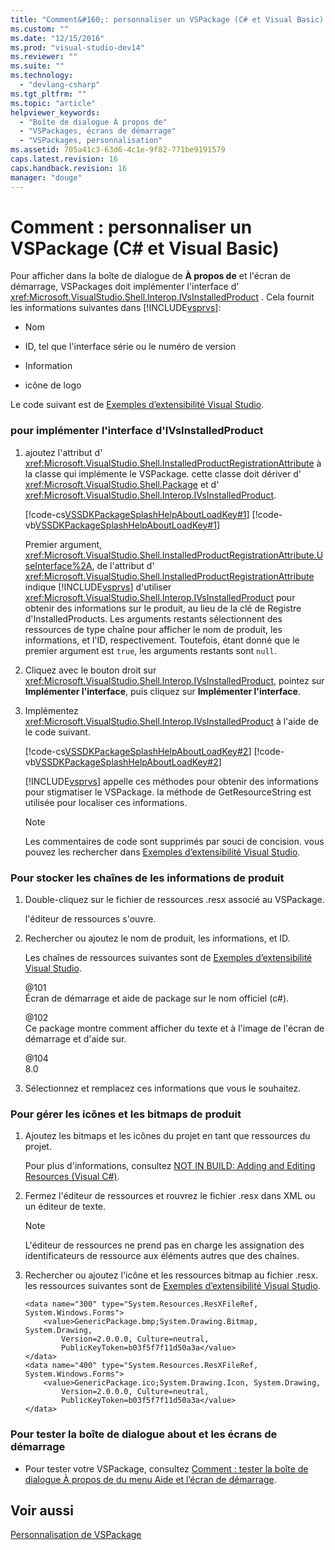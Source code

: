 ```yaml
---
title: "Comment&#160;: personnaliser un VSPackage (C# et Visual Basic) | Microsoft Docs"
ms.custom: ""
ms.date: "12/15/2016"
ms.prod: "visual-studio-dev14"
ms.reviewer: ""
ms.suite: ""
ms.technology: 
  - "devlang-csharp"
ms.tgt_pltfrm: ""
ms.topic: "article"
helpviewer_keywords: 
  - "Boîte de dialogue À propos de"
  - "VSPackages, écrans de démarrage"
  - "VSPackages, personnalisation"
ms.assetid: 705a41c3-63d6-4c1e-9f82-771be9191579
caps.latest.revision: 16
caps.handback.revision: 16
manager: "douge"
---
```

# Comment&#160;: personnaliser un VSPackage (C# et Visual Basic)
Pour afficher dans la boîte de dialogue de **À propos de** et l'écran de démarrage, VSPackages doit implémenter l'interface d' <xref:Microsoft.VisualStudio.Shell.Interop.IVsInstalledProduct> .  Cela fournit les informations suivantes dans [!INCLUDE[vsprvs](../code-quality/includes/vsprvs_md.md)]:  
  
-   Nom  
  
-   ID, tel que l'interface série ou le numéro de version  
  
-   Information  
  
-   icône de logo  
  
 Le code suivant est de [Exemples d’extensibilité Visual Studio](../misc/vssdk-samples.md).  
  
### pour implémenter l'interface d'IVsInstalledProduct  
  
1.  ajoutez l'attribut d' <xref:Microsoft.VisualStudio.Shell.InstalledProductRegistrationAttribute> à la classe qui implémente le VSPackage.  cette classe doit dériver d' <xref:Microsoft.VisualStudio.Shell.Package> et d' <xref:Microsoft.VisualStudio.Shell.Interop.IVsInstalledProduct>.  
  
     [!code-cs[VSSDKPackageSplashHelpAboutLoadKey#1](../misc/codesnippet/CSharp/how-to-brand-a-vspackage-csharp-and-visual-basic_1.cs)]
     [!code-vb[VSSDKPackageSplashHelpAboutLoadKey#1](../misc/codesnippet/VisualBasic/how-to-brand-a-vspackage-csharp-and-visual-basic_1.vb)]  
  
     Premier argument, <xref:Microsoft.VisualStudio.Shell.InstalledProductRegistrationAttribute.UseInterface%2A>, de l'attribut d' <xref:Microsoft.VisualStudio.Shell.InstalledProductRegistrationAttribute> indique [!INCLUDE[vsprvs](../code-quality/includes/vsprvs_md.md)] d'utiliser <xref:Microsoft.VisualStudio.Shell.Interop.IVsInstalledProduct> pour obtenir des informations sur le produit, au lieu de la clé de Registre d'InstalledProducts.  Les arguments restants sélectionnent des ressources de type chaîne pour afficher le nom de produit, les informations, et l'ID, respectivement.  Toutefois, étant donné que le premier argument est `true`, les arguments restants sont `null`.  
  
2.  Cliquez avec le bouton droit sur <xref:Microsoft.VisualStudio.Shell.Interop.IVsInstalledProduct>, pointez sur **Implémenter l'interface**, puis cliquez sur **Implémenter l'interface**.  
  
3.  Implémentez <xref:Microsoft.VisualStudio.Shell.Interop.IVsInstalledProduct> à l'aide de le code suivant.  
  
     [!code-cs[VSSDKPackageSplashHelpAboutLoadKey#2](../misc/codesnippet/CSharp/how-to-brand-a-vspackage-csharp-and-visual-basic_2.cs)]
     [!code-vb[VSSDKPackageSplashHelpAboutLoadKey#2](../misc/codesnippet/VisualBasic/how-to-brand-a-vspackage-csharp-and-visual-basic_2.vb)]  
  
     [!INCLUDE[vsprvs](../code-quality/includes/vsprvs_md.md)] appelle ces méthodes pour obtenir des informations pour stigmatiser le VSPackage.  la méthode de GetResourceString est utilisée pour localiser ces informations.  
  
    > [!NOTE]
    >  Les commentaires de code sont supprimés par souci de concision.  vous pouvez les rechercher dans [Exemples d’extensibilité Visual Studio](../misc/vssdk-samples.md).  
  
### Pour stocker les chaînes de les informations de produit  
  
1.  Double\-cliquez sur le fichier de ressources .resx associé au VSPackage.  
  
     l'éditeur de ressources s'ouvre.  
  
2.  Rechercher ou ajoutez le nom de produit, les informations, et ID.  
  
     Les chaînes de ressources suivantes sont de [Exemples d’extensibilité Visual Studio](../misc/vssdk-samples.md).  
  
     @101  
     Écran de démarrage et aide de package sur le nom officiel \(c\#\).  
  
     @102  
     Ce package montre comment afficher du texte et à l'image de l'écran de démarrage et d'aide sur.  
  
     @104  
     8.0  
  
3.  Sélectionnez et remplacez ces informations que vous le souhaitez.  
  
### Pour gérer les icônes et les bitmaps de produit  
  
1.  Ajoutez les bitmaps et les icônes du projet en tant que ressources du projet.  
  
     Pour plus d'informations, consultez [NOT IN BUILD: Adding and Editing Resources \(Visual C\#\)](http://msdn.microsoft.com/fr-fr/95f15d03-bed0-410c-8d1f-dece5199ba1e).  
  
2.  Fermez l'éditeur de ressources et rouvrez le fichier .resx dans XML ou un éditeur de texte.  
  
    > [!NOTE]
    >  L'éditeur de ressources ne prend pas en charge les assignation des identificateurs de ressource aux éléments autres que des chaînes.  
  
3.  Rechercher ou ajoutez l'icône et les ressources bitmap au fichier .resx.  les ressources suivantes sont de [Exemples d’extensibilité Visual Studio](../misc/vssdk-samples.md).  
  
    ```  
    <data name="300" type="System.Resources.ResXFileRef, System.Windows.Forms">  
        <value>GenericPackage.bmp;System.Drawing.Bitmap, System.Drawing,  
            Version=2.0.0.0, Culture=neutral,         PublicKeyToken=b03f5f7f11d50a3a</value>  
    </data>  
    <data name="400" type="System.Resources.ResXFileRef, System.Windows.Forms">  
        <value>GenericPackage.ico;System.Drawing.Icon, System.Drawing,  
            Version=2.0.0.0, Culture=neutral,         PublicKeyToken=b03f5f7f11d50a3a</value>  
    </data>  
    ```  
  
### Pour tester la boîte de dialogue about et les écrans de démarrage  
  
-   Pour tester votre VSPackage, consultez [Comment : tester la boîte de dialogue À propos de du menu Aide et l’écran de démarrage](../misc/how-to-test-the-help-about-and-splash-screens.md).  
  
## Voir aussi  
 [Personnalisation de VSPackage](/visual-cpp/misc/vspackage-branding)